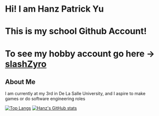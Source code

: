 # Hi! I am Hanz Patrick Yu

# This is my school Github Account! 
# To see my hobby account go here -> [slashZyro](https://github.com/slashZyro)
 
## About Me
I am currently at my 3rd in De La Salle University, and I aspire to make games or do software engineering roles

<!-- [![GitHub Streak](https://streak-stats.demolab.com/?user=DLSYu)](https://git.io/streak-stats) -->

[![Top Langs](https://github-readme-stats.vercel.app/api/top-langs/?username=anuraghazra)](https://github.com/anuraghazra/github-readme-stats)
[![Hanz's GitHub stats](https://github-readme-stats.vercel.app/api?username=DLSYu)](https://github.com/anuraghazra/github-readme-stats)
